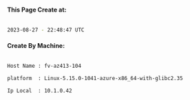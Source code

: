
   
#### This Page Create at:

```bash

2023-08-27 - 22:48:47 UTC

```

#### Create By Machine:

```bash

Host Name : fv-az413-104

platform  : Linux-5.15.0-1041-azure-x86_64-with-glibc2.35

Ip Local  : 10.1.0.42

```

